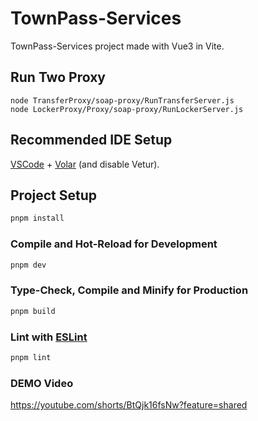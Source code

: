 # TownPass-Services

TownPass-Services project made with Vue3 in Vite.

## Run Two Proxy

```
node TransferProxy/soap-proxy/RunTransferServer.js
node LockerProxy/Proxy/soap-proxy/RunLockerServer.js
```

## Recommended IDE Setup

[VSCode](https://code.visualstudio.com/) + [Volar](https://marketplace.visualstudio.com/items?itemName=Vue.volar) (and disable Vetur).

## Project Setup

```sh
pnpm install
```

### Compile and Hot-Reload for Development

```sh
pnpm dev
```

### Type-Check, Compile and Minify for Production

```sh
pnpm build
```

### Lint with [ESLint](https://eslint.org/)

```sh
pnpm lint
```

### DEMO Video
https://youtube.com/shorts/BtQjk16fsNw?feature=shared
